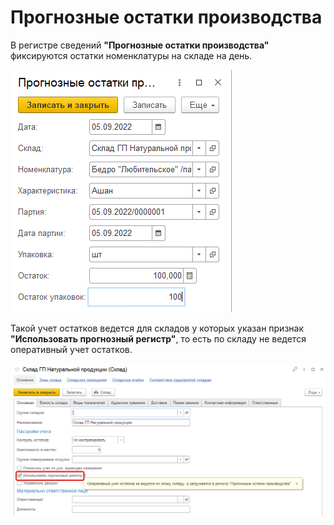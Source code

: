 # Прогнозные остатки производства

В регистре сведений **"Прогнозные остатки производства"** фиксируются остатки номенклатуры на складе на день.

[![1][1]][1]

Такой учет остатков ведется для складов у которых указан признак **"Использовать прогнозный регистр"**, то есть по складу не ведется оперативный учет остатков.

[![2][2]][2]

[1]: ProductionResidues.assets/1.png
[2]: ProductionResidues.assets/2.png
